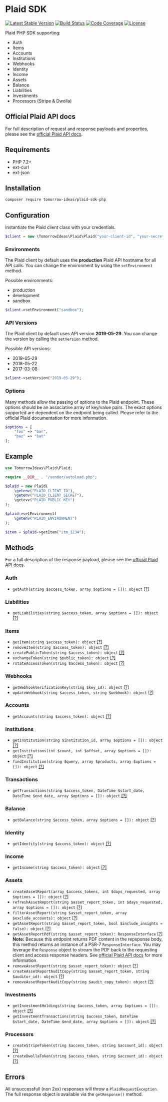 # Plaid SDK

[![Latest Stable Version](https://img.shields.io/packagist/v/tomorrow-ideas/plaid-sdk-php.svg?style=flat-square)](https://packagist.org/packages/tomorrow-ideas/plaid-sdk-php)
[![Build Status](https://img.shields.io/travis/TomorrowIdeas/plaid-sdk-php.svg?style=flat-square)](https://travis-ci.com/TomorrowIdeas/plaid-sdk-php)
[![Code Coverage](https://img.shields.io/coveralls/github/TomorrowIdeas/plaid-sdk-php.svg?style=flat-square)](https://coveralls.io/github/TomorrowIdeas/plaid-sdk-php)
[![License](https://img.shields.io/github/license/TomorrowIdeas/plaid-sdk-php.svg?style=flat-square)](https://packagist.org/packages/tomorrow-ideas/plaid-sdk-php)

Plaid PHP SDK supporting:
* Auth
* Items
* Accounts
* Institutions
* Webhooks
* Identity
* Income
* Assets
* Balance
* Liabilities
* Investments
* Processors (Stripe & Dwolla)

## Official Plaid API docs

For full description of request and response payloads and properties, please see the [official Plaid API docs](https://plaid.com/docs/).

## Requirements

* PHP 7.2+
* ext-curl
* ext-json

## Installation

```bash
composer require tomorrow-ideas/plaid-sdk-php
````

## Configuration

Instantiate the Plaid client class with your credentials.

```php
$client = new \TomorrowIdeas\Plaid\Plaid("your-client-id", "your-secret", "your-public-key");
```

### Environments

The Plaid client by default uses the **production** Plaid API hostname for all API calls. You can change the environment by using the ```setEnvironment``` method.

Possible environments:

* production
* development
* sandbox

```php
$client->setEnvironment("sandbox");
```

### API Versions

The Plaid client by default uses API version **2019-05-29**. You can change the version by calling the ```setVersion``` method.

Possible API versions:

* 2019-05-29
* 2018-05-22
* 2017-03-08

```php
$client->setVersion("2019-05-29");
```

### Options

Many methods allow the passing of options to the Plaid endpoint. These options should be an associative array of key/value pairs. The exact options supported are dependent on the endpoint being called. Please refer to the official Plaid documentation for more information.

```php
$options = [
	"foo" => "bar",
	"baz" => "bat"
];
```

## Example
```php
use TomorrowIdeas\Plaid\Plaid;

require __DIR__ . "/vendor/autoload.php";

$plaid = new Plaid(
	\getenv("PLAID_CLIENT_ID"),
	\getenv("PLAID_CLIENT_SECRET"),
	\getevv("PLAID_PUBLIC_KEY")
);

$plaid->setEnvironment(
	\getenv("PLAID_ENVIRONMENT")
);

$item = $plaid->getItem("itm_1234");
```

## Methods

For a full description of the response payload, please see the [official Plaid API docs](https://plaid.com/docs/).

### Auth

* ```getAuth(string $access_token, array $options = []): object``` [[?]](https://plaid.com/docs/#auth)

### Liabilities

* ```getLiabilities(string $access_token, array $options = []): object``` [[?]](https://plaid.com/docs/#liabilities)

### Items

* ```getItem(string $access_token): object``` [[?]](https://plaid.com/docs/#retrieve-item)
* ```removeItem(string $access_token): object``` [[?]](https://plaid.com/docs/#remove-an-item)
* ```createPublicToken(string $access_token): object``` [[?]](https://plaid.com/docs/#creating-public-tokens)
* ```exchangeToken(string $public_token): object``` [[?]](https://plaid.com/docs/#exchange-token-flow)
* ```rotateAccessToken(string $access_token): object``` [[?]](https://plaid.com/docs/#rotate-access-token)

### Webhooks
* ```getWebhookVerificationKey(string $key_id): object``` [[?]](https://plaid.com/docs/#steps-for-verification)
* ```updateWebhook(string $access_token, string $webhook): object``` [[?]](https://plaid.com/docs/#update-webhook)

### Accounts

* ```getAccounts(string $access_token): object``` [[?]](https://plaid.com/docs/#accounts)


### Institutions

* ```getInstitution(string $institution_id, array $options = []): object``` [[?]](https://plaid.com/docs/#institutions-by-id)
* ```getInstitutions(int $count, int $offset, array $options = []): object``` [[?]](https://plaid.com/docs/#all-institutions)
* ```findInstitution(string $query, array $products, array $options = []): object``` [[?]](https://plaid.com/docs/#institution-search)

### Transactions

* ```getTransactions(string $access_token, DateTime $start_date, DateTime $end_date, array $options = []): object``` [[?]](https://plaid.com/docs/#transactions)

### Balance

* ```getBalance(string $access_token, array $options = []): object``` [[?]](https://plaid.com/docs/#balance)

### Identity

* ```getIdentity(string $access_token): object``` [[?]](https://plaid.com/docs/#identity)

### Income

* ```getIncome(string $access_token): object``` [[?]](https://plaid.com/docs/#income)

### Assets

* ```createAssetReport(array $access_tokens, int $days_requested, array $options = []): object``` [[?]](https://plaid.com/docs/#assets)
* ```refreshAssetReport(string $asset_report_token, int $days_requested, array $options = []): object``` [[?]](https://plaid.com/docs/#assets)
* ```filterAssetReport(string $asset_report_token, array $exclude_accounts): object``` [[?]](https://plaid.com/docs/#assets)
* ```getAssetReport(string $asset_report_token, bool $include_insights = false): object``` [[?]](https://plaid.com/docs/#assets)
* ```getAssetReportPdf(string $asset_report_token): ResponseInterface``` [[?]](https://plaid.com/docs/#assets) **Note:** Because this endpoint returns PDF content in the repsponse body, this method returns an instance of a PSR-7 ```ResponseInterface```. You may leverage the ```Response``` object to stream the PDF back to the requesting client and access response headers. See [official Plaid API docs](https://plaid.com/docs/) for more information.
* ```removeAssetReport(string $asset_report_token): object``` [[?]](https://plaid.com/docs/#assets)
* ```createAssetReportAuditCopy(string $asset_report_token, string $auditor_id): object``` [[?]](https://plaid.com/docs/#assets)
* ```removeAssetReportAuditCopy(string $audit_copy_token): object``` [[?]](https://plaid.com/docs/#assets)

### Investments

* ```getInvestmentHoldings(string $access_token, array $options = []): object``` [[?]](https://plaid.com/docs/#investments)
* ```getInvestmentTransactions(string $access_token, DateTime $start_date, DateTime $end_date, array $options = []): object``` [[?]](https://plaid.com/docs/#investments)

### Processors

* ```createStripeToken(string $access_token, string $account_id): object``` [[?]](https://plaid.com/docs/stripe)
* ```createDwollaToken(string $access_token, string $account_id): object``` [[?]](https://plaid.com/docs/dwolla)

## Errors

All unsuccessfull (non 2xx) responses will throw a ```PlaidRequestException```. The full response object is available via the ```getResponse()``` method.